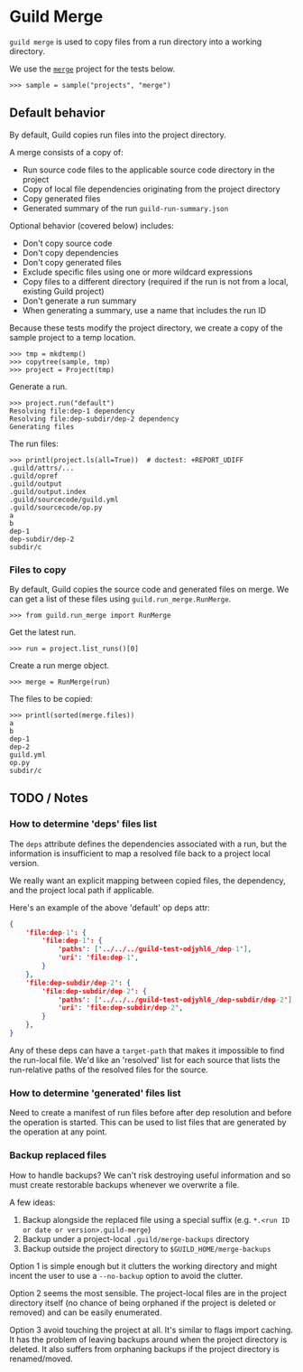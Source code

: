 # Guild Merge

`guild merge` is used to copy files from a run directory into a
working directory.

We use the [`merge`](samples/projects/merge) project for the tests
below.

    >>> sample = sample("projects", "merge")

## Default behavior

By default, Guild copies run files into the project directory.

A merge consists of a copy of:

- Run source code files to the applicable source code directory in the
  project
- Copy of local file dependencies originating from the project
  directory
- Copy generated files
- Generated summary of the run `guild-run-summary.json`

Optional behavior (covered below) includes:

- Don't copy source code
- Don't copy dependencies
- Don't copy generated files
- Exclude specific files using one or more wildcard expressions
- Copy files to a different directory (required if the run is not from
  a local, existing Guild project)
- Don't generate a run summary
- When generating a summary, use a name that includes the run ID

Because these tests modify the project directory, we create a copy of
the sample project to a temp location.

    >>> tmp = mkdtemp()
    >>> copytree(sample, tmp)
    >>> project = Project(tmp)

Generate a run.

    >>> project.run("default")
    Resolving file:dep-1 dependency
    Resolving file:dep-subdir/dep-2 dependency
    Generating files

The run files:

    >>> printl(project.ls(all=True))  # doctest: +REPORT_UDIFF
    .guild/attrs/...
    .guild/opref
    .guild/output
    .guild/output.index
    .guild/sourcecode/guild.yml
    .guild/sourcecode/op.py
    a
    b
    dep-1
    dep-subdir/dep-2
    subdir/c

### Files to copy

By default, Guild copies the source code and generated files on
merge. We can get a list of these files using
`guild.run_merge.RunMerge`.

    >>> from guild.run_merge import RunMerge

Get the latest run.

    >>> run = project.list_runs()[0]

Create a run merge object.

    >>> merge = RunMerge(run)

The files to be copied:

    >>> printl(sorted(merge.files))
    a
    b
    dep-1
    dep-2
    guild.yml
    op.py
    subdir/c

## TODO / Notes

### How to determine 'deps' files list

The `deps` attribute defines the dependencies associated with a run,
but the information is insufficient to map a resolved file back to a
project local version.

We really want an explicit mapping between copied files, the
dependency, and the project local path if applicable.

Here's an example of the above 'default' op deps attr:

``` json
{
    'file:dep-1': {
        'file:dep-1': {
            'paths': ['../../../guild-test-odjyhl6_/dep-1'],
            'uri': 'file:dep-1',
        }
    },
    'file:dep-subdir/dep-2': {
        'file:dep-subdir/dep-2': {
            'paths': ['../../../guild-test-odjyhl6_/dep-subdir/dep-2'],
            'uri': 'file:dep-subdir/dep-2',
        }
    },
}
```

Any of these deps can have a `target-path` that makes it impossible to
find the run-local file. We'd like an 'resolved' list for each source
that lists the run-relative paths of the resolved files for the
source.

### How to determine 'generated' files list

Need to create a manifest of run files before after dep resolution and
before the operation is started. This can be used to list files that
are generated by the operation at any point.

### Backup replaced files

How to handle backups? We can't risk destroying useful information and
so must create restorable backups whenever we overwrite a file.

A few ideas:

1. Backup alongside the replaced file using a special suffix
   (e.g. `*.<run ID or date or version>.guild-merge`)
2. Backup under a project-local `.guild/merge-backups` directory
3. Backup outside the project directory to `$GUILD_HOME/merge-backups`

Option 1 is simple enough but it clutters the working directory and
might incent the user to use a `--no-backup` option to avoid the
clutter.

Option 2 seems the most sensible. The project-local files are in the
project directory itself (no chance of being orphaned if the project
is deleted or removed) and can be easily enumerated.

Option 3 avoid touching the project at all. It's similar to flags
import caching. It has the problem of leaving backups around when the
project directory is deleted. It also suffers from orphaning backups
if the project directory is renamed/moved.
